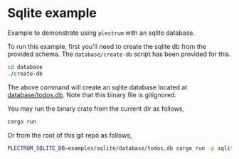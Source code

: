 # Sqlite example

Example to demonstrate using `plectrum` with an sqlite database.

To run this example, first you'll need to create the sqlite db from
the provided schema. The `database/create-db` script has been provided
for this.

```bash
cd database
./create-db
```

The above command will create an sqlite database located at
[database/todos.db](database/todos.db). Note that this binary file is
gitignored.

You may run the binary crate from the current dir as follows,

```bash
cargo run
```

Or from the root of this git repo as follows,

```bash
PLECTRUM_SQLITE_DB=examples/sqlite/database/todos.db cargo run -p sqlite
```


